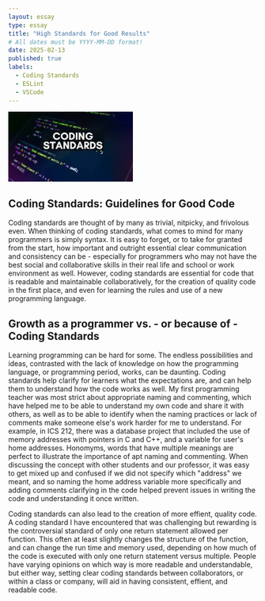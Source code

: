 ```yaml
---
layout: essay
type: essay
title: "High Standards for Good Results"
# All dates must be YYYY-MM-DD format!
date: 2025-02-13
published: true
labels:
  - Coding Standards
  - ESLint
  - VSCode
---
```


<img width="50%" class="rounded" src="../img/coding.jpg">

## Coding Standards: Guidelines for Good Code

Coding standards are thought of by many as trivial, nitpicky, and frivolous even. When thinking of coding standards, what comes to mind for many programmers is simply syntax. It is easy to forget, or to take for granted from the start, how important and outright essential clear communication and consistency can be - especially for programmers who may not have the best social and collaborative skills in their real life and school or work environment as well. However, coding standards are essential for code that is readable and maintainable collaboratively, for the creation of quality code in the first place, and even for learning the rules and use of a new programming language. 

## Growth as a programmer vs. - or because of - Coding Standards

Learning programming can be hard for some. The endless possibilities and ideas, contrasted with the lack of knowledge on how the programming language, or programming period, works, can be daunting. Coding standards help clarify for learners what the expectations are, and can help them to understand how the code works as well. My first programming teacher was most strict about appropriate naming and commenting, which have helped me to be able to understand my own code and share it with others, as well as to be able to identify when the naming practices or lack of comments make someone else's work harder for me to understand. For example, in ICS 212, there was a database project that included the use of memory addresses with pointers in C and C++, and a variable for user's home addresses. Honomyms, words that have multiple meanings are perfect to illustrate the importance of apt naming and commenting. When discussing the concept with other students and our professor, it was easy to get mixed up and confused if we did not specify which "address" we meant, and so naming the home address variable more specifically and adding comments clarifying in the code helped prevent issues in writing the code and understanding it once written. 

Coding standards can also lead to the creation of more effient, quality code. A coding standard I have encountered that was challenging but rewarding is the controversial standard of only one return statement allowed per function. This often at least slightly changes the structure of the function, and can change the run time and memory used, depending on how much of the code is executed with only one return statement versus multiple. People have varying opinions on which way is more readable and understandable, but either way, setting clear coding standards between collaborators, or within a class or company, will aid in having consistent, effient, and readable code.
